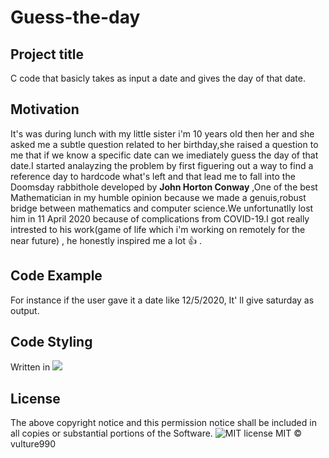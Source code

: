 # Guess-the-day
## Project title
C code that basicly takes as input a date and gives the day of that date.
## Motivation
It's was during lunch with my little sister i'm 10 years old then her and she asked me a subtle question related to her birthday,she raised a question to me that if we know a specific date can we imediately guess the day of that date.I started analayzing the problem by first figuering out a way to find a reference day to hardcode what's left and that lead me to fall into the Doomsday rabbithole developed by **John Horton Conway** ,One of the best Mathematician in my humble opinion because we made a genuis,robust bridge between mathematics and computer science.We unfortunatlly lost him in 11 April 2020  because of complications from COVID-19.I got really intrested to his work(game of life which i'm working on remotely for the near future) , he honestly inspired me a lot :+1: .
## Code Example
For instance if the user gave it a date like 12/5/2020, It' ll give saturday as output.
## Code Styling
Written in  <img src="https://img.shields.io/badge/c%20-%2300599C.svg?&style=for-the-badge&logo=c&logoColor=white"/> 
## License
The above copyright notice and this permission notice shall be included in all copies or substantial portions of the Software.
![MIT license](https://img.shields.io/badge/License-MIT-blue.svg) MIT © vulture990
